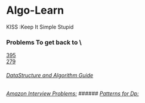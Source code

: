 # Algo-Learn
KISS :Keep It Simple Stupid

### Problems To get back to \
[395](https://github.com/ctfu/Leetcode/blob/master/algorithm/longestSubstringWithAtLeaseKRepeating.java)                                  
[279](https://leetcode.com/problems/perfect-squares/)



###### [DataStructure and Algorithm Guide](https://leetcode.com/discuss/general-discussion/494279/comprehensive-data-structure-and-algorithm-study-guide)                               
###### [Amazon Interview Problems:](https://leetcode.com/discuss/interview-question/481968/Amazon-Interview-Problems-List-(Updated)/430085)  ###### [Patterns for Dp:](https://leetcode.com/discuss/general-discussion/458695/dynamic-programming-patterns)                                  
